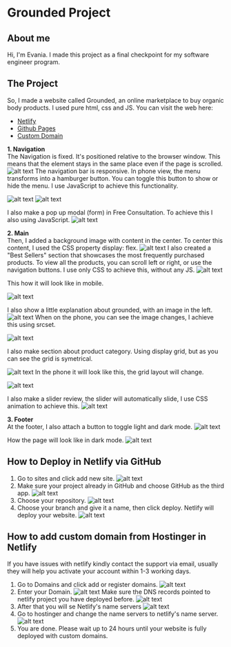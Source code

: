 # Grounded Project

## About me
Hi, I'm Evania. 
I made this project as a final checkpoint for my software engineer program. 

## The Project
So, I made a website called Grounded, an online marketplace to buy organic body products. 
I used pure html, css and JS. 
You can visit the web here: 
- [Netlify](https://glittery-kheer-d65160.netlify.app/)
- [Github Pages](https://revou-fsse-5.github.io/module-2-evaniaanthony/)
- [Custom Domain](https://evaniajoycelin.site/)


__1. Navigation__ <br>
The Navigation is fixed. It's positioned relative to the browser window. This means that the element stays in the same place even if the page is scrolled.
![alt text](/readmeassets/image.png) 
The navigation bar is responsive. In phone view, the menu transforms into a hamburger button. You can toggle this button to show or hide the menu. I use JavaScript to achieve this functionality.

![alt text](/readmeassets/image-1.png)
![alt text](/readmeassets/image-2.png)

I also make a pop up modal (form) in Free Consultation. To achieve this I also using JavaScript.
![alt text](/readmeassets/image-3.png)

__2. Main__ <br>
Then, I added a background image with content in the center. To center this content, I used the CSS property display: flex.
![alt text](/readmeassets/image-4.png)
I also created a "Best Sellers" section that showcases the most frequently purchased products. To view all the products, you can scroll left or right, or use the navigation buttons. I use only CSS to achieve this, without any JS. 
![alt text](/readmeassets/image-5.png)

This how it will look like in mobile. 

![alt text](/readmeassets/image-6.png)

I also show a little explanation about grounded, with an image in the left. 
![alt text](/readmeassets/image-7.png)
When on the phone, you can see the image changes, I achieve this using srcset. 

![alt text](/readmeassets/image-8.png)

I also make section about product category. Using display grid, but as you can see the grid is symetrical. 

![alt text](/readmeassets/image-9.png)
In the phone it will look like this, the grid layout will change.

![alt text](/readmeassets/image-10.png)

I also make a slider review, the slider will automatically slide, I use CSS animation to achieve this. 
![alt text](/readmeassets/image-11.png)

__3. Footer__ <br>
At the footer, I also attach a button to toggle light and dark mode. 
![alt text](/readmeassets/image-12.png)

How the page will look like in dark mode.
![alt text](/readmeassets/image-13.jpeg)

## How to Deploy in Netlify via GitHub
1. Go to sites and click add new site.
![alt text](/readmeassets/image-13.png)
2. Make sure your project already in GitHub and choose GitHub as the third app.
![alt text](/readmeassets/image-14.png)
3. Choose your repository.
![alt text](/readmeassets/image-15.png)
4. Choose your branch and give it a name, then click deploy. Netlify will deploy your website. 
![alt text](/readmeassets/image-16.png)

## How to add custom domain from Hostinger in Netlify
If you have issues with netlify kindly contact the support via email, usually they will help you activate your account within 1-3 working days. 

1. Go to Domains and click add or register domains. 
![alt text](/readmeassets/image-17.png)
2. Enter your Domain.
![alt text](/readmeassets/image-18.png)
Make sure the DNS records pointed to netlify project you have deployed before.
![alt text](/readmeassets/image-21.png)
3. After that you will se Netlify's name servers 
![alt text](/readmeassets/image-19.png)
4. Go to hostinger and change the name servers to netlify's name server.
![alt text](/readmeassets/image-20.png)
5. You are done. Please wait up to 24 hours until your website is fully deployed with custom domains. 







